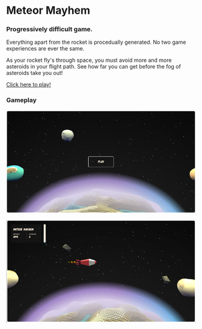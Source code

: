 # Meteor Mayhem
### Progressively difficult game.

Everything apart from the rocket is procedually generated. No two game experiences are ever the same.

As your rocket fly's through space, you must avoid more and more asteroids in your flight path. 
See how far you can get before the fog of asteroids take you out!

<a href="https://hydeit.co/meteor-mayhem/" target="_blank">Click here to play!</a>

### Gameplay

![alt text](https://github.com/jessehhydee/meteor-mayhem/blob/main/assets/screenshots/one.png?raw=true)

![alt text](https://github.com/jessehhydee/meteor-mayhem/blob/main/assets/screenshots/two.png?raw=true)